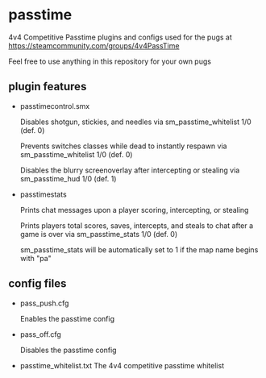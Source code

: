 # passtime
4v4 Competitive Passtime plugins and configs used for the pugs at https://steamcommunity.com/groups/4v4PassTime

Feel free to use anything in this repository for your own pugs
## plugin features
- passtimecontrol.smx

    Disables shotgun, stickies, and needles via sm_passtime_whitelist 1/0 (def. 0)
    
    Prevents switches classes while dead to instantly respawn via sm_passtime_whitelist 1/0 (def. 0)
    
    Disables the blurry screenoverlay after intercepting or stealing via sm_passtime_hud 1/0 (def. 1)
    
- passtimestats

    Prints chat messages upon a player scoring, intercepting, or stealing
    
    Prints players total scores, saves, intercepts, and steals to chat after a game is over via sm_passtime_stats 1/0 (def. 0)
    
    sm_passtime_stats will be automatically set to 1 if the map name begins with "pa"
## config files
- pass_push.cfg
    
    Enables the passtime config
  
- pass_off.cfg
       
    Disables the passtime config
    
- passtime_whitelist.txt
    The 4v4 competitive passtime whitelist
